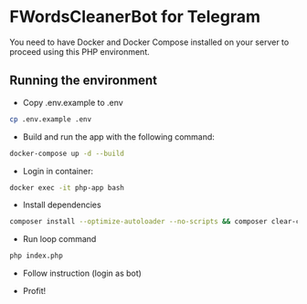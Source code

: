 # FWordsCleanerBot for Telegram

You need to have Docker and Docker Compose installed on your server to proceed using this PHP environment.

## Running the environment

- Copy .env.example to .env

```bash
cp .env.example .env
```

- Build and run the app with the following command:

```bash
docker-compose up -d --build
```

- Login in container:

```bash
docker exec -it php-app bash
```

- Install dependencies

```bash
composer install --optimize-autoloader --no-scripts && composer clear-cache
```

- Run loop command

```bash
php index.php
```

- Follow instruction (login as bot)

- Profit!
